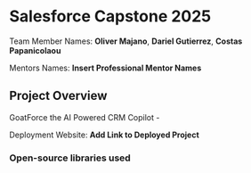 # Salesforce Capstone 2025

Team Member Names: **Oliver Majano**, **Dariel Gutierrez**, **Costas Papanicolaou**

Mentors Names: **Insert Professional Mentor Names**

## Project Overview

GoatForce the AI Powered CRM Copilot -

Deployment Website: **Add Link to Deployed Project**

### Open-source libraries used
